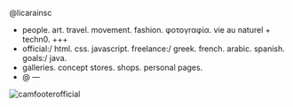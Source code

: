@licarainsc
- people. art. travel. movement. fashion. φoτογrαφία. vie au naturel + techn0. +++ 
- official:/ html. css. javascript. freelance:/ greek. french. arabic. spanish. goals:/ java. 
- galleries. concept stores. shops. personal pages.
- @ —

<!---
licarainsc/licarainsc is a ✨ special ✨ repository because its `README.md` (this file) appears on your GitHub profile.
You can click the Preview link to take a look at your changes.
--->
![camfooterofficial](https://user-images.githubusercontent.com/119945254/206821958-a405d739-df0b-4d18-8db0-1c4ba34e7cd7.png)
